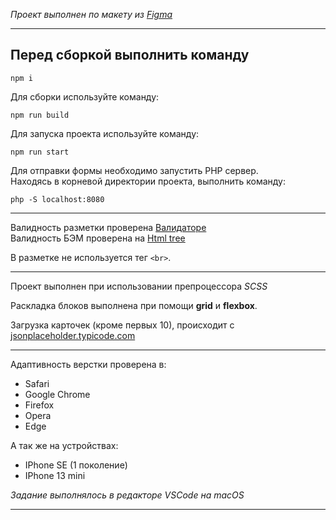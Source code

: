 
*Проект выполнен по макету из [Figma](https://www.figma.com/file/UWRScEi7b2V0wrpGZ8EqsA/Magwai-%2F-%D0%A2%D0%B5%D1%81%D1%82%D0%BE%D0%B2%D0%BE%D0%B5-%D0%B7%D0%B0%D0%B4%D0%B0%D0%BD%D0%B8%D0%B5?node-id=2%3A4)*

___

## Перед сборкой выполнить команду
```
npm i
```


Для сборки используйте команду: 
```
npm run build
```
 
Для запуска проекта используйте команду:
```
npm run start
```

Для отправки формы необходимо запустить PHP сервер.    
Находясь в корневой директории проекта, выполнить команду:
```
php -S localhost:8080
```
___

Валидность разметки проверена [Валидаторе](https://validator.w3.org/nu/#textarea)  
Валидность БЭМ проверена на [Html tree](https://yoksel.github.io/html-tree/)

В разметке не используется тег `<br>`.

___

Проект выполнен при использовании препроцессора *SCSS*

Раскладка блоков выполнена при помощи **grid** и **flexbox**.

Загрузка карточек (кроме первых 10), происходит с [jsonplaceholder.typicode.com](https://jsonplaceholder.typicode.com/posts/)

___

Адаптивность верстки проверена в:
* Safari
* Google Chrome
* Firefox
* Opera
* Edge

А так же на устройствах:
* IPhone SE (1 поколение)
* IPhone 13 mini

*Задание выполнялось в редакторе VSCode на macOS*

___

